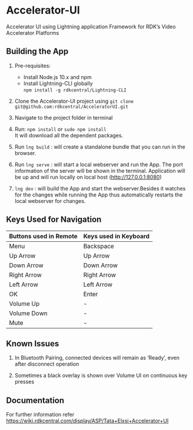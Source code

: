# **Accelerator-UI**

Accelerator UI using Lightning application Framework for RDK’s Video Accelerator Platforms

## **Building the App**

1. Pre-requisites:
   * Install Node.js 10.x and npm 
   * Install Lightning-CLI globally\
       `npm install -g rdkcentral/Lightning-CLI`
   

  
       
2. Clone the Accelerator-UI project using 
   `git clone git@github.com:rdkcentral/AcceleratorUI.git`

3. Navigate to the project folder in terminal
4. Run: `npm install` or  `sudo npm install`\
   It will download all the dependent packages.
5. Run `lng build` : will create a standalone bundle that you can run in the browser.
6. Run `lng serve` : will start a local webserver and run the App.
   The port information of the server will be shown in the terminal.
   Application will be up and will run locally on local host (http://127.0.0.1:8080)
7. `lng dev` : will build the App and start the webserver.Besides it watches for the changes while running the App thus automatically restarts the local webserver for changes.

   

## **Keys Used for Navigation**

| Buttons used in Remote | Keys used in Keyboard |
| :--------------------- | :-------------------- |
| Menu                   | Backspace             |
| Up Arrow               | Up Arrow              |
| Down Arrow             | Down Arrow            |
| Right Arrow            | Right Arrow           |
| Left Arrow             | Left Arrow            |
| OK                     | Enter                 |
| Volume Up              |  -                    |
| Volume Down            |  -                    |
| Mute                   |  -                    |


## **Known Issues**
1. In Bluetooth Pairing, connected devices will remain as ‘Ready’,  even after disconnect operation

2. Sometimes a black overlay is shown over Volume UI on continuous key presses


## **Documentation**

For  further information refer https://wiki.rdkcentral.com/display/ASP/Tata+Elxsi+Accelerator+UI